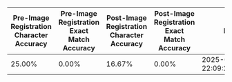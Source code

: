 | Pre-Image Registration Character Accuracy | Pre-Image Registration Exact Match Accuracy | Post-Image Registration Character Accuracy | Post-Image Registration Exact Match Accuracy | Date                       |
| ----------------------------------------- | ------------------------------------------- | ------------------------------------------ | -------------------------------------------- | -------------------------- |
| 25.00%                                    | 0.00%                                       | 16.67%                                     | 0.00%                                        | 2025-04-03 22:09:20.307946 |
